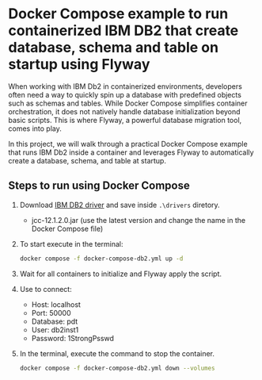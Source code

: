 # Docker Compose example to run containerized IBM DB2 that create database, schema and table on startup using Flyway

When working with IBM Db2 in containerized environments, developers often need a way to quickly spin up a database with predefined objects such as schemas and tables. While Docker Compose simplifies container orchestration, it does not natively handle database initialization beyond basic scripts. This is where Flyway, a powerful database migration tool, comes into play.

In this project, we will walk through a practical Docker Compose example that runs IBM Db2 inside a container and leverages Flyway to automatically create a database, schema, and table at startup.

## Steps to run using Docker Compose

1. Download [IBM DB2 driver](https://mvnrepository.com/artifact/com.ibm.db2/jcc) and save inside ```.\drivers``` diretory.
	- jcc-12.1.2.0.jar (use the latest version and change the name in the Docker Compose file)

2. To start execute in the terminal:
	```sh
	docker compose -f docker-compose-db2.yml up -d
	```

3. Wait for all containers to initialize and Flyway apply the script.

4. Use to connect:
	- Host: localhost
	- Port: 50000
	- Database: pdt
	- User: db2inst1
	- Password: 1StrongPsswd

5. In the terminal, execute the command to stop the container.
	```sh
	docker compose -f docker-compose-db2.yml down --volumes
	```